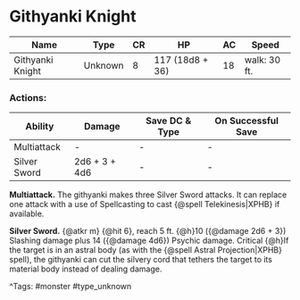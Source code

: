 # Githyanki Knight

| Name | Type | CR | HP | AC | Speed |
|------|------|----|----|----|-------|
| Githyanki Knight | Unknown | 8 | 117 (18d8 + 36) | 18 | walk: 30 ft. |

### Actions:

| Ability | Damage | Save DC & Type | On Successful Save |
|---------|--------|----------------|--------------------|
| Multiattack | - | - | - |
| Silver Sword | 2d6 + 3 + 4d6 | - | - |


**Multiattack.** The githyanki makes three Silver Sword attacks. It can replace one attack with a use of Spellcasting to cast {@spell Telekinesis|XPHB} if available.

**Silver Sword.** {@atkr m} {@hit 6}, reach 5 ft. {@h}10 ({@damage 2d6 + 3}) Slashing damage plus 14 ({@damage 4d6}) Psychic damage. Critical {@h}If the target is in an astral body (as with the {@spell Astral Projection|XPHB} spell), the githyanki can cut the silvery cord that tethers the target to its material body instead of dealing damage.

^Tags: #monster #type_unknown
